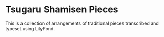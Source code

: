 # Tsugaru Shamisen Pieces

This is a collection of arrangements of traditional pieces transcribed and
typeset using LilyPond.
